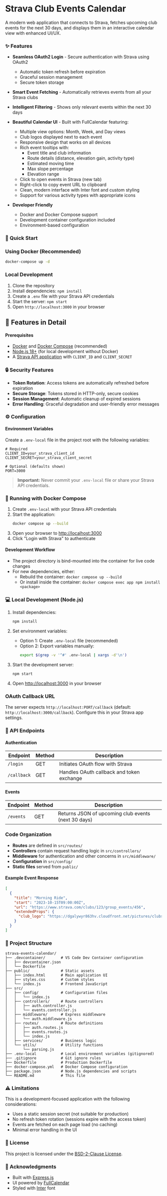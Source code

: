 # Strava Club Events Calendar

A modern web application that connects to Strava, fetches upcoming club events for the next 30 days, and displays them in an interactive calendar view with enhanced UI/UX.

### ✨ Features
- **Seamless OAuth2 Login** - Secure authentication with Strava using OAuth2
  - Automatic token refresh before expiration
  - Graceful session management
  - Secure token storage

- **Smart Event Fetching** - Automatically retrieves events from all your Strava clubs
- **Intelligent Filtering** - Shows only relevant events within the next 30 days
- **Beautiful Calendar UI** - Built with FullCalendar featuring:
  - Multiple view options: Month, Week, and Day views
  - Club logos displayed next to each event
  - Responsive design that works on all devices
  - Rich event tooltips with:
    - Event title and club information
    - Route details (distance, elevation gain, activity type)
    - Estimated moving time
    - Max slope percentage
    - Elevation range
  - Click to open events in Strava (new tab)
  - Right-click to copy event URL to clipboard
  - Clean, modern interface with Inter font and custom styling
  - Support for various activity types with appropriate icons
- **Developer Friendly**
  - Docker and Docker Compose support
  - Development container configuration included
  - Environment-based configuration

### 🚀 Quick Start

### Using Docker (Recommended)
```bash
docker-compose up -d
```

### Local Development
1. Clone the repository
2. Install dependencies: `npm install`
3. Create a `.env` file with your Strava API credentials
4. Start the server: `npm start`
5. Open `http://localhost:3000` in your browser

## 📱 Features in Detail

#### Prerequisites
- [Docker](https://www.docker.com/) and [Docker Compose](https://docs.docker.com/compose/) (recommended)
- [Node.js 18+](https://nodejs.org/) (for local development without Docker)
- A [Strava API application](https://www.strava.com/settings/api) with `CLIENT_ID` and `CLIENT_SECRET`

### 🔒 Security Features

- **Token Rotation**: Access tokens are automatically refreshed before expiration
- **Secure Storage**: Tokens stored in HTTP-only, secure cookies
- **Session Management**: Automatic cleanup of expired sessions
- **Error Handling**: Graceful degradation and user-friendly error messages

### ⚙️ Configuration

#### Environment Variables
Create a `.env-local` file in the project root with the following variables:

```env
# Required
CLIENT_ID=your_strava_client_id
CLIENT_SECRET=your_strava_client_secret

# Optional (defaults shown)
PORT=3000
```

> **Important:** Never commit your `.env-local` file or share your Strava API credentials.

### 🐳 Running with Docker Compose

1. Create `.env-local` with your Strava API credentials
2. Start the application:
   ```bash
   docker compose up --build
   ```
3. Open your browser to [http://localhost:3000](http://localhost:3000)
4. Click "Login with Strava" to authenticate

#### Development Workflow
- The project directory is bind-mounted into the container for live code changes
- For new dependencies, either:
  - Rebuild the container: `docker compose up --build`
  - Or install inside the container: `docker compose exec app npm install <package>`

### 💻 Local Development (Node.js)

1. Install dependencies:
   ```bash
   npm install
   ```

2. Set environment variables:
   - Option 1: Create `.env-local` file (recommended)
   - Option 2: Export variables manually:
     ```bash
     export $(grep -v '^#' .env-local | xargs -d'\n')
     ```

3. Start the development server:
   ```bash
   npm start
   ```

4. Open [http://localhost:3000](http://localhost:3000) in your browser

### OAuth Callback URL
The server expects `http://localhost:PORT/callback` (default: `http://localhost:3000/callback`). Configure this in your Strava app settings.

### 🔌 API Endpoints

#### Authentication
| Endpoint | Method | Description |
|----------|--------|-------------|
| `/login` | GET | Initiates OAuth flow with Strava |
| `/callback` | GET | Handles OAuth callback and token exchange |

#### Events
| Endpoint | Method | Description |
|----------|--------|-------------|
| `/events` | GET | Returns JSON of upcoming club events (next 30 days) |

### Code Organization
- **Routes** are defined in `src/routes/`
- **Controllers** contain request handling logic in `src/controllers/`
- **Middleware** for authentication and other concerns in `src/middleware/`
- **Configuration** in `src/config/`
- **Static files** served from `public/`

#### Example Event Response
```json
[
  {
    "title": "Morning Ride",
    "start": "2023-10-15T09:00:00Z",
    "url": "https://www.strava.com/clubs/123/group_events/456",
    "extendedProps": {
      "club_logo": "https://dgalywyr863hv.cloudfront.net/pictures/clubs/123/medium.jpg"
    }
  }
]
```

### 📁 Project Structure

```
strava-events-calendar/
├── .devcontainer/       # VS Code Dev Container configuration
│   ├── devcontainer.json
│   └── Dockerfile
├── public/              # Static assets
│   ├── index.html       # Main application UI
│   ├── styles.css       # Custom styles
│   └── index.js         # Frontend JavaScript
├── src/
│   ├── config/          # Configuration files
│   │   └── index.js
│   ├── controllers/     # Route controllers
│   │   ├── auth.controller.js
│   │   └── events.controller.js
│   ├── middleware/      # Express middleware
│   │   └── auth.middleware.js
│   ├── routes/          # Route definitions
│   │   ├── auth.routes.js
│   │   ├── events.routes.js
│   │   └── index.js
│   ├── services/        # Business logic
│   └── utils/           # Utility functions
│       └── parsing.js
├── .env-local           # Local environment variables (gitignored)
├── .gitignore           # Git ignore rules
├── Dockerfile           # Production Dockerfile
├── docker-compose.yml   # Docker Compose configuration
├── package.json         # Node.js dependencies and scripts
└── README.md            # This file
```

### ⚠️ Limitations

This is a development-focused application with the following considerations:
- Uses a static session secret (not suitable for production)
- No refresh token rotation (sessions expire with the access token)
- Events are fetched on each page load (no caching)
- Minimal error handling in the UI

### 📜 License

This project is licensed under the [BSD-2-Clause License](LICENSE).

### 🙏 Acknowledgments

- Built with [Express.js](https://expressjs.com/)
- UI powered by [FullCalendar](https://fullcalendar.io/)
- Styled with [Inter](https://rsms.me/inter/) font
